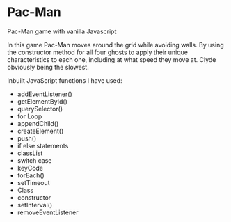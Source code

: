 # Pac-Man
Pac-Man game with vanilla Javascript


In this game Pac-Man moves around the grid while avoiding walls. By using the constructor method for all four ghosts to apply their unique characteristics to each one, including at what speed they move at. Clyde obviously being the slowest.

Inbuilt JavaScript functions I have used:
- addEventListener()
- getElementById()
- querySelector()
- for Loop
- appendChild()
- createElement()
- push()
- if else statements
- classList
- switch case
- keyCode
- forEach()
- setTimeout
- Class
- constructor
- setInterval()
- removeEventListener
